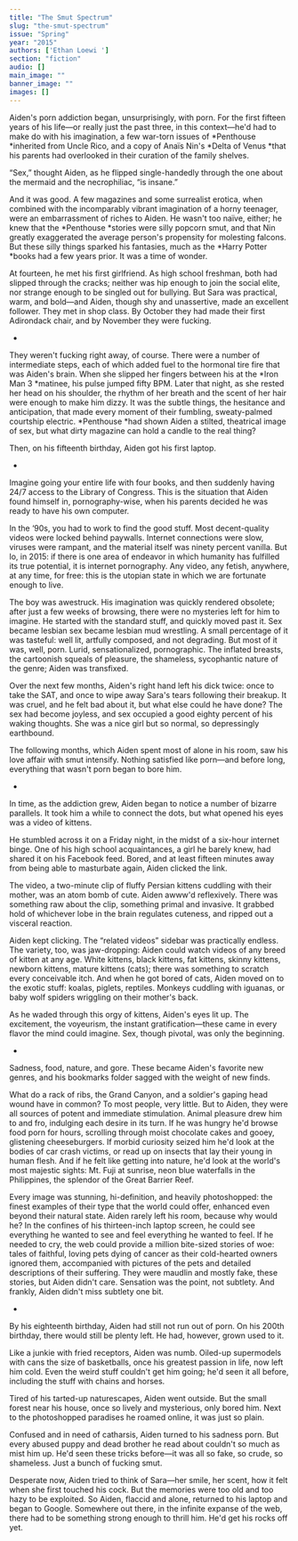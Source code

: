 ```yaml
---
title: "The Smut Spectrum"
slug: "the-smut-spectrum"
issue: "Spring"
year: "2015"
authors: ['Ethan Loewi ']
section: "fiction"
audio: []
main_image: ""
banner_image: ""
images: []
---
```

Aiden's porn addiction began, unsurprisingly, with porn. For the first fifteen years of his life—or really just the past three, in this context—he'd had to make do with his imagination, a few war-torn issues of *Penthouse *inherited from Uncle Rico, and a copy of Anaïs Nin's *Delta of Venus *that his parents had overlooked in their curation of the family shelves.

 “Sex,” thought Aiden, as he flipped single-handedly through the one about the mermaid and the necrophiliac, “is insane.”

 And it was good. A few magazines and some surrealist erotica, when combined with the incomparably vibrant imagination of a horny teenager, were an embarrassment of riches to Aiden. He wasn't too naïve, either; he knew that the *Penthouse *stories were silly popcorn smut, and that Nin greatly exaggerated the average person's propensity for molesting falcons. But these silly things sparked his fantasies, much as the *Harry Potter *books had a few years prior. It was a time of wonder.

 At fourteen, he met his first girlfriend. As high school freshman, both had slipped through the cracks; neither was hip enough to join the social elite, nor strange enough to be singled out for bullying. But Sara was practical, warm, and bold—and Aiden, though shy and unassertive, made an excellent follower. They met in shop class. By October they had made their first Adirondack chair, and by November they were fucking.

 *

 They weren't fucking right away, of course. There were a number of intermediate steps, each of which added fuel to the hormonal tire fire that was Aiden's brain. When she slipped her fingers between his at the *Iron Man 3 *matinee, his pulse jumped fifty BPM. Later that night, as she rested her head on his shoulder, the rhythm of her breath and the scent of her hair were enough to make him dizzy. It was the subtle things, the hesitance and anticipation, that made every moment of their fumbling, sweaty-palmed courtship electric. *Penthouse *had shown Aiden a stilted, theatrical image of sex, but what dirty magazine can hold a candle to the real thing?

 Then, on his fifteenth birthday, Aiden got his first laptop.

 *

 Imagine going your entire life with four books, and then suddenly having 24/7 access to the Library of Congress. This is the situation that Aiden found himself in, pornography-wise, when his parents decided he was ready to have his own computer.

 In the ‘90s, you had to work to find the good stuff. Most decent-quality videos were locked behind paywalls. Internet connections were slow, viruses were rampant, and the material itself was ninety percent vanilla. But lo, in 2015: if there is one area of endeavor in which humanity has fulfilled its true potential, it is internet pornography. Any video, any fetish, anywhere, at any time, for free: this is the utopian state in which we are fortunate enough to live.

 The boy was awestruck. His imagination was quickly rendered obsolete; after just a few weeks of browsing, there were no mysteries left for him to imagine. He started with the standard stuff, and quickly moved past it. Sex became lesbian sex became lesbian mud wrestling. A small percentage of it was tasteful: well lit, artfully composed, and not degrading. But most of it was, well, porn. Lurid, sensationalized, pornographic. The inflated breasts, the cartoonish squeals of pleasure, the shameless, sycophantic nature of the genre; Aiden was transfixed.

 Over the next few months, Aiden's right hand left his dick twice: once to take the SAT, and once to wipe away Sara's tears following their breakup. It was cruel, and he felt bad about it, but what else could he have done? The sex had become joyless, and sex occupied a good eighty percent of his waking thoughts. She was a nice girl but so normal, so depressingly earthbound.

 The following months, which Aiden spent most of alone in his room, saw his love affair with smut intensify. Nothing satisfied like porn—and before long, everything that wasn't porn began to bore him.

 *

 In time, as the addiction grew, Aiden began to notice a number of bizarre parallels. It took him a while to connect the dots, but what opened his eyes was a video of kittens.

 He stumbled across it on a Friday night, in the midst of a six-hour internet binge. One of his high school acquaintances, a girl he barely knew, had shared it on his Facebook feed. Bored, and at least fifteen minutes away from being able to masturbate again, Aiden clicked the link.

 The video, a two-minute clip of fluffy Persian kittens cuddling with their mother, was an atom bomb of cute. Aiden awww'd reflexively. There was something raw about the clip, something primal and invasive. It grabbed hold of whichever lobe in the brain regulates cuteness, and ripped out a visceral reaction.

 Aiden kept clicking. The “related videos” sidebar was practically endless. The variety, too, was jaw-dropping: Aiden could watch videos of any breed of kitten at any age. White kittens, black kittens, fat kittens, skinny kittens, newborn kittens, mature kittens (cats); there was something to scratch every conceivable itch. And when he got bored of cats, Aiden moved on to the exotic stuff: koalas, piglets, reptiles. Monkeys cuddling with iguanas, or baby wolf spiders wriggling on their mother's back.

 As he waded through this orgy of kittens, Aiden's eyes lit up. The excitement, the voyeurism, the instant gratification—these came in every flavor the mind could imagine. Sex, though pivotal, was only the beginning.

 *

 Sadness, food, nature, and gore. These became Aiden's favorite new genres, and his bookmarks folder sagged with the weight of new finds.

 What do a rack of ribs, the Grand Canyon, and a soldier's gaping head wound have in common? To most people, very little. But to Aiden, they were all sources of potent and immediate stimulation. Animal pleasure drew him to and fro, indulging each desire in its turn. If he was hungry he'd browse food porn for hours, scrolling through moist chocolate cakes and gooey, glistening cheeseburgers. If morbid curiosity seized him he'd look at the bodies of car crash victims, or read up on insects that lay their young in human flesh. And if he felt like getting into nature, he'd look at the world's most majestic sights: Mt. Fuji at sunrise, neon blue waterfalls in the Philippines, the splendor of the Great Barrier Reef.

 Every image was stunning, hi-definition, and heavily photoshopped: the finest examples of their type that the world could offer, enhanced even beyond their natural state. Aiden rarely left his room, because why would he? In the confines of his thirteen-inch laptop screen, he could see everything he wanted to see and feel everything he wanted to feel. If he needed to cry, the web could provide a million bite-sized stories of woe: tales of faithful, loving pets dying of cancer as their cold-hearted owners ignored them, accompanied with pictures of the pets and detailed descriptions of their suffering. They were maudlin and mostly fake, these stories, but Aiden didn't care. Sensation was the point, not subtlety. And frankly, Aiden didn't miss subtlety one bit.

 *

 By his eighteenth birthday, Aiden had still not run out of porn. On his 200th birthday, there would still be plenty left. He had, however, grown used to it.

 Like a junkie with fried receptors, Aiden was numb. Oiled-up supermodels with cans the size of basketballs, once his greatest passion in life, now left him cold. Even the weird stuff couldn't get him going; he'd seen it all before, including the stuff with chains and horses.

 Tired of his tarted-up naturescapes, Aiden went outside. But the small forest near his house, once so lively and mysterious, only bored him. Next to the photoshopped paradises he roamed online, it was just so plain.

 Confused and in need of catharsis, Aiden turned to his sadness porn. But every abused puppy and dead brother he read about couldn't so much as mist him up. He'd seen these tricks before—it was all so fake, so crude, so shameless. Just a bunch of fucking smut.

 Desperate now, Aiden tried to think of Sara—her smile, her scent, how it felt when she first touched his cock. But the memories were too old and too hazy to be exploited. So Aiden, flaccid and alone, returned to his laptop and began to Google. Somewhere out there, in the infinite expanse of the web, there had to be something strong enough to thrill him. He'd get his rocks off yet.

  

